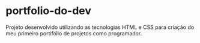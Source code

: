 # portfolio-do-dev
Projeto desenvolvido utilizando as tecnologias HTML e CSS para criação do meu primeiro portifólio de projetos como programador.
